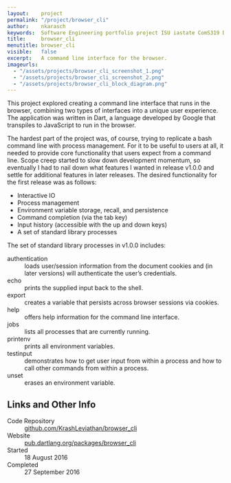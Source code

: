 ```yaml
---
layout:    project
permalink: "/project/browser_cli"
author:    nkarasch
keywords:  Software Engineering portfolio project ISU iastate ComS319 Dart shell
title:     browser_cli
menutitle: browser_cli
visible:   false
excerpt:   A command line interface for the browser.
imageurls:
  - "/assets/projects/browser_cli_screenshot_1.png"
  - "/assets/projects/browser_cli_screenshot_2.png"
  - "/assets/projects/browser_cli_block_diagram.png"
--- 
```


This project explored creating a command line interface that runs in the browser,
combining two types of interfaces into a unique user experience. The application
was written in Dart, a language developed by Google that transpiles to JavaScript
to run in the browser.

The hardest part of the project was, of course, trying to replicate a bash command
line with process management. For it to be useful to users at all, it needed to
provide core functionality that users expect from a command line. Scope creep
started to slow down development momentum, so eventually I had to nail down what
features I wanted in release v1.0.0 and settle for additional features in later
releases. The desired functionality for the first release was as follows:

- Interactive IO
- Process management
- Environment variable storage, recall, and persistence
- Command completion (via the tab key)
- Input history (accessible with the up and down keys)
- A set of standard library processes

The set of standard library processes in v1.0.0 includes:

<dl>
    <dt>authentication</dt>
    <dd>loads user/session information from the document cookies and (in later
        versions) will authenticate the user’s credentials.</dd>
    <dt>echo</dt>
    <dd>prints the supplied input back to the shell.</dd>
    <dt>export</dt>
    <dd>creates a variable that persists across browser sessions via cookies.</dd>
    <dt>help</dt>
    <dd>offers help information for the command line interface.</dd>
    <dt>jobs</dt>
    <dd>lists all processes that are currently running.</dd>
    <dt>printenv</dt>
    <dd>prints all environment variables.</dd>
    <dt>testinput</dt>
    <dd>demonstrates how to get user input from within a process and how to call
        other commands from within a process.</dd>
    <dt>unset</dt>
    <dd>erases an environment variable.</dd>
</dl>

<div class="md-card shadow education">
    <div class="title icon-link">
        <h2>Links and Other Info</h2>
    </div>
    <dl class="coursework">
        <dt>Code Repository</dt>
        <dd><a href="https://github.com/KrashLeviathan/browser_cli" target="_blank">
            github.com/KrashLeviathan/browser_cli
        </a></dd>
        <dt>Website</dt>
        <dd><a href="https://pub.dartlang.org/packages/browser_cli" target="_blank">
            pub.dartlang.org/packages/browser_cli
        </a></dd>
        <dt>Started</dt>
        <dd>18 August 2016</dd>
        <dt>Completed</dt>
        <dd>27 September 2016</dd>
    </dl>
</div>
